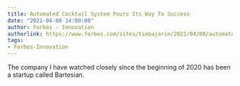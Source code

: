 ```yaml
---
title: Automated Cocktail System Pours Its Way To Success
date: "2021-04-08 14:00:00"
author: Forbes - Innovation
authorlink: https://www.forbes.com/sites/timbajarin/2021/04/08/automated-cocktail-system-pours-its-way-to-success/
tags:
- Forbes-Innovation
---
```

The company I have watched closely since the beginning of 2020 has been a startup called Bartesian.